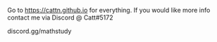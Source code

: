 Go to https://cattn.github.io for everything. If you would like more info contact me via Discord @ Catt#5172

discord.gg/mathstudy
